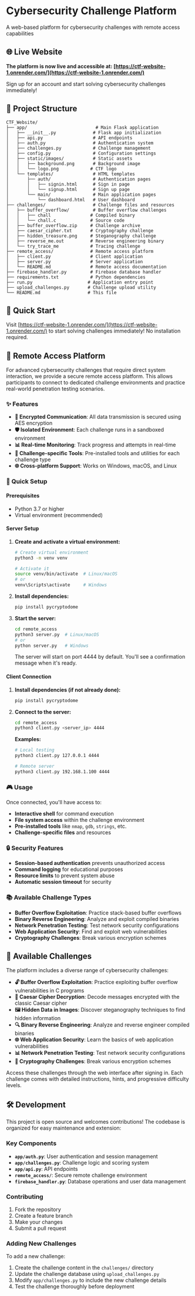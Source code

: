 # Cybersecurity Challenge Platform

A web-based platform for cybersecurity challenges with remote access capabilities

## 🌐 Live Website

**The platform is now live and accessible at: [https://ctf-website-1.onrender.com/](https://ctf-website-1.onrender.com/)**

Sign up for an account and start solving cybersecurity challenges immediately!

## 📁 Project Structure

```
CTF_Website/
├── app/                          # Main Flask application
│   ├── __init__.py              # Flask app initialization
│   ├── api.py                   # API endpoints
│   ├── auth.py                  # Authentication system
│   ├── challenges.py            # Challenge management
│   ├── config.py                # Configuration settings
│   ├── static/images/           # Static assets
│   │   ├── background.png       # Background image
│   │   └── logo.png            # CTF logo
│   └── templates/               # HTML templates
│       ├── auth/                # Authentication pages
│       │   ├── signin.html      # Sign in page
│       │   └── signup.html      # Sign up page
│       └── main/                # Main application pages
│           └── dashboard.html   # User dashboard
├── challenges/                  # Challenge files and resources
│   ├── buffer_overflow/         # Buffer overflow challenges
│   │   ├── chall               # Compiled binary
│   │   └── chall.c             # Source code
│   ├── buffer_overflow.zip     # Challenge archive
│   ├── caesar_cipher.txt       # Cryptography challenge
│   ├── hidden_treasure.png     # Steganography challenge
│   ├── reverse_me.out          # Reverse engineering binary
│   └── try_trace_me            # Tracing challenge
├── remote_access/              # Remote access platform
│   ├── client.py               # Client application
│   ├── server.py               # Server application
│   └── README.md               # Remote access documentation
├── firebase_handler.py         # Firebase database handler
├── requirements.txt            # Python dependencies
├── run.py                     # Application entry point
├── upload_challenges.py       # Challenge upload utility
└── README.md                  # This file
```

## 🚀 Quick Start

Visit [https://ctf-website-1.onrender.com/](https://ctf-website-1.onrender.com/) to start solving challenges immediately! No installation required.

## 🔧 Remote Access Platform

For advanced cybersecurity challenges that require direct system interaction, we provide a secure remote access platform. This allows participants to connect to dedicated challenge environments and practice real-world penetration testing scenarios.

### ✨ Features

- **🔐 Encrypted Communication**: All data transmission is secured using AES encryption
- **🛡️ Isolated Environment**: Each challenge runs in a sandboxed environment
- **📊 Real-time Monitoring**: Track progress and attempts in real-time
- **🎯 Challenge-specific Tools**: Pre-installed tools and utilities for each challenge type
- **🌐 Cross-platform Support**: Works on Windows, macOS, and Linux

### 🚀 Quick Setup

#### Prerequisites

- Python 3.7 or higher
- Virtual environment (recommended)

#### Server Setup

1. **Create and activate a virtual environment:**

   ```bash
   # Create virtual environment
   python3 -m venv venv

   # Activate it
   source venv/bin/activate  # Linux/macOS
   # or
   venv\Scripts\activate     # Windows
   ```

2. **Install dependencies:**

   ```bash
   pip install pycryptodome
   ```

3. **Start the server:**

   ```bash
   cd remote_access
   python3 server.py  # Linux/macOS
   # or
   python server.py   # Windows
   ```

   The server will start on port 4444 by default. You'll see a confirmation message when it's ready.

#### Client Connection

1. **Install dependencies (if not already done):**

   ```bash
   pip install pycryptodome
   ```

2. **Connect to the server:**

   ```bash
   cd remote_access
   python3 client.py <server_ip> 4444
   ```

   **Examples:**

   ```bash
   # Local testing
   python3 client.py 127.0.0.1 4444

   # Remote server
   python3 client.py 192.168.1.100 4444
   ```

### 🎮 Usage

Once connected, you'll have access to:

- **Interactive shell** for command execution
- **File system access** within the challenge environment
- **Pre-installed tools** like `nmap`, `gdb`, `strings`, etc.
- **Challenge-specific files** and resources

### 🔒 Security Features

- **Session-based authentication** prevents unauthorized access
- **Command logging** for educational purposes
- **Resource limits** to prevent system abuse
- **Automatic session timeout** for security

### 📚 Available Challenge Types

- **Buffer Overflow Exploitation**: Practice stack-based buffer overflows
- **Binary Reverse Engineering**: Analyze and exploit compiled binaries
- **Network Penetration Testing**: Test network security configurations
- **Web Application Security**: Find and exploit web vulnerabilities
- **Cryptography Challenges**: Break various encryption schemes

## 🎯 Available Challenges

The platform includes a diverse range of cybersecurity challenges:

- **🔓 Buffer Overflow Exploitation**: Practice exploiting buffer overflow vulnerabilities in C programs
- **🔐 Caesar Cipher Decryption**: Decode messages encrypted with the classic Caesar cipher
- **🖼️ Hidden Data in Images**: Discover steganography techniques to find hidden information
- **🔍 Binary Reverse Engineering**: Analyze and reverse engineer compiled binaries
- **🌐 Web Application Security**: Learn the basics of web application vulnerabilities
- **📊 Network Penetration Testing**: Test network security configurations
- **🔢 Cryptography Challenges**: Break various encryption schemes

Access these challenges through the web interface after signing in. Each challenge comes with detailed instructions, hints, and progressive difficulty levels.

## 🛠️ Development

This project is open source and welcomes contributions! The codebase is organized for easy maintenance and extension:

### Key Components

- **`app/auth.py`**: User authentication and session management
- **`app/challenges.py`**: Challenge logic and scoring system
- **`app/api.py`**: API endpoints
- **`remote_access/`**: Secure remote challenge environment
- **`firebase_handler.py`**: Database operations and user data management

### Contributing

1. Fork the repository
2. Create a feature branch
3. Make your changes
4. Submit a pull request

### Adding New Challenges

To add a new challenge:

1. Create the challenge content in the `challenges/` directory
2. Update the challenge database using `upload_challenges.py`
3. Modify `app/challenges.py` to include the new challenge details
4. Test the challenge thoroughly before deployment
